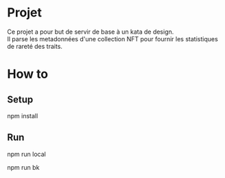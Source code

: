 # Projet

Ce projet a pour but de servir de base à un kata de design.  
Il parse les metadonnées d'une collection NFT pour fournir les statistiques de rareté des traits.

# How to
## Setup

npm install

## Run

npm run local

npm run bk
